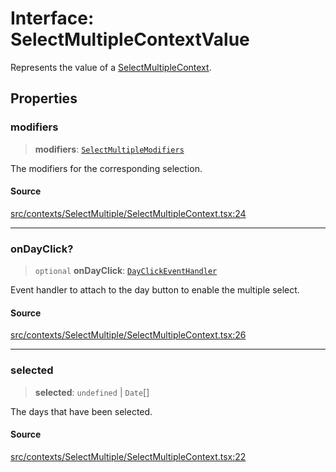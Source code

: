 # Interface: SelectMultipleContextValue

Represents the value of a [SelectMultipleContext](../variables/SelectMultipleContext.md).

## Properties

### modifiers

> **modifiers**: [`SelectMultipleModifiers`](../type-aliases/SelectMultipleModifiers.md)

The modifiers for the corresponding selection.

#### Source

[src/contexts/SelectMultiple/SelectMultipleContext.tsx:24](https://github.com/gpbl/react-day-picker/blob/a604fd23887c832117da414a9c63b1b84efb97d9/src/contexts/SelectMultiple/SelectMultipleContext.tsx#L24)

***

### onDayClick?

> `optional` **onDayClick**: [`DayClickEventHandler`](../type-aliases/DayClickEventHandler.md)

Event handler to attach to the day button to enable the multiple select.

#### Source

[src/contexts/SelectMultiple/SelectMultipleContext.tsx:26](https://github.com/gpbl/react-day-picker/blob/a604fd23887c832117da414a9c63b1b84efb97d9/src/contexts/SelectMultiple/SelectMultipleContext.tsx#L26)

***

### selected

> **selected**: `undefined` \| `Date`[]

The days that have been selected.

#### Source

[src/contexts/SelectMultiple/SelectMultipleContext.tsx:22](https://github.com/gpbl/react-day-picker/blob/a604fd23887c832117da414a9c63b1b84efb97d9/src/contexts/SelectMultiple/SelectMultipleContext.tsx#L22)
